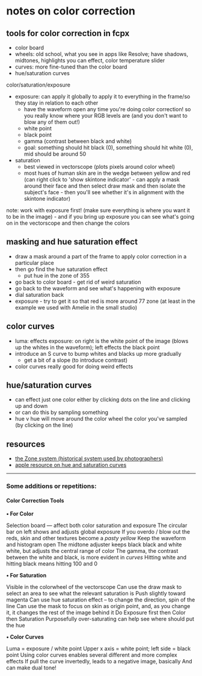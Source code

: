 # notes on color correction


## tools for color correction in fcpx
* color board
* wheels: old school, what you see in apps like Resolve; have shadows, midtones, highlights you can effect, color temperature slider
* curves: more fine-tuned than the color board
* hue/saturation curves


color/saturation/exposure
* exposure: can apply it globally to apply it to everything in the frame/so they stay in relation to each other
    * have the waveform open any time you're doing color correction! so you really know where your RGB levels are (and you don't want to blow any of them out!)
    * white point
    * black point
    * gamma (contrast between black and white)
    * goal: something should hit black (0), something should hit white (0), mid should be around 50
* saturation
    * best viewed in vectorscope (plots pixels around color wheel)
    * most hues of human skin are in the wedge between yellow and red (can right click to 'show skintone indicator' - can apply a mask around their face and then select draw mask and then isolate the subject's face - then you'll see whether it's in alignment with the skintone indicator)


note: work with exposure first! (make sure everything is where you want it to be in the image) - and if you bring up exposure you can see what's going on in the vectorscope and then change the colors

## masking and hue saturation effect
*  draw a mask around a part of the frame to apply color correction in a particular place
* then go find the hue saturation effect
    * put hue in the zone of 355 
* go back to color board - get rid of weird saturation
* go back to the waveform and see what's happening with exposure
* dial saturation back
* exposure - try to get it so that red is more around 77 zone (at least in the example we used with Amelie in the small studio)


## color curves
* luma: effects exposure: on right is the white point of the image (blows up the whites in the waveform); left effects the black point
* introduce an S curve to bump whites and blacks up more gradually 
    * get a bit of a slope (to introduce contrast)
* color curves really good for doing weird effects

## hue/saturation curves
* can effect just one color either by clicking dots on the line and clicking up and down
* or can do this by sampling something
* hue v hue will move around the color wheel the color you've sampled (by clicking on the line)

## resources

* [the Zone system (historical system used by photographers)](https://en.wikipedia.org/wiki/Zone_System)
* [apple resource on hue and saturation curves](https://support.apple.com/guide/final-cut-pro/use-hue-and-saturation-curves-ver463347c6b/mac)

---
### Some additions or repetitions: 

#### Color Correction Tools

**• For Color**

Selection board — affect both color saturation and exposure
The circular bar on left shows and adjusts global exposure
If you overdo / blow out the reds, skin and other textures become a *pasty yellow*
Keep the waveform and histogram open
The midtone adjuster keeps black black and white white, but adjusts the central range of color
The gamma, the contrast between the white and black, is more evident in *curves*
Hitting white and hitting black means hitting 100 and 0


**• For Saturation**

Visible in the colorwheel of the vectorscope
Can use the draw mask to select an area to see what the relevant saturation is
Push slightly toward magenta
Can use hue saturation effect – to change the direction, spin of the line
Can use the mask to focus on skin as origin point, and, as you change it, it changes the rest of the image behind it
Do Exposure first then Color then Saturation
Purposefully over-saturating can help see where should put the hue

**• Color Curves**

Luma = exposure / white point
Upper x axis = white point; left side = black point
Using color curves enables several different and more complex effects
If pull the curve invertedly, leads to a negative image, basically
And can make dual tone!


